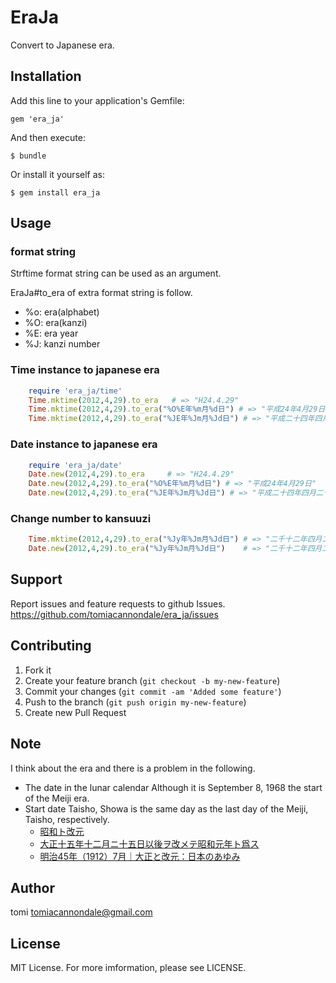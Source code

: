 # EraJa

Convert to Japanese era.

## Installation

Add this line to your application's Gemfile:

    gem 'era_ja'

And then execute:

    $ bundle

Or install it yourself as:

    $ gem install era_ja

## Usage

### format string

Strftime format string can be used as an argument.

EraJa#to_era of extra format string is follow.

* %o: era(alphabet)
* %O: era(kanzi)
* %E: era year
* %J: kanzi number

### Time instance to japanese era

```ruby
	require 'era_ja/time'
	Time.mktime(2012,4,29).to_era   # => "H24.4.29"
	Time.mktime(2012,4,29).to_era("%O%E年%m月%d日") # => "平成24年4月29日"
	Time.mktime(2012,4,29).to_era("%JE年%Jm月%Jd日") # => "平成二十四年四月二十九日"
```

### Date instance to japanese era

```ruby
	require 'era_ja/date'
	Date.new(2012,4,29).to_era     # => "H24.4.29"
	Date.new(2012,4,29).to_era("%O%E年%m月%d日") # => "平成24年4月29日"
	Date.new(2012,4,29).to_era("%JE年%Jm月%Jd日") # => "平成二十四年四月二十九日"
```

### Change number to kansuuzi ###

```ruby
	Time.mktime(2012,4,29).to_era("%Jy年%Jm月%Jd日") # => "二千十二年四月二十九日"
	Date.new(2012,4,29).to_era("%Jy年%Jm月%Jd日")    # => "二千十二年四月二十九日"
```

## Support

Report issues and feature requests to github Issues. https://github.com/tomiacannondale/era_ja/issues

## Contributing

1. Fork it
2. Create your feature branch (`git checkout -b my-new-feature`)
3. Commit your changes (`git commit -am 'Added some feature'`)
4. Push to the branch (`git push origin my-new-feature`)
5. Create new Pull Request

## Note

I think about the era and there is a problem in the following.

* The date in the lunar calendar Although it is September 8, 1968 the start of the Meiji era.
* Start date Taisho, Showa is the same day as the last day of the Meiji, Taisho, respectively.
  * [昭和ト改元](http://ja.wikisource.org/wiki/%e6%98%ad%e5%92%8c%e3%83%88%e6%94%b9%e5%85%83)
  * [大正十五年十二月ニ十五日以後ヲ改メテ昭和元年ト爲ス](http://ja.wikisource.org/wiki/%e5%a4%a7%e6%ad%a3%e5%8d%81%e4%ba%94%e5%b9%b4%e5%8d%81%e4%ba%8c%e6%9c%88%e3%83%8b%e5%8d%81%e4%ba%94%e6%97%a5%e4%bb%a5%e5%be%8c%e3%83%b2%e6%94%b9%e3%83%a1%e3%83%86%e6%98%ad%e5%92%8c%e5%85%83%e5%b9%b4%e3%83%88%e7%88%b2%e3%82%b9)
  * [明治45年（1912）7月｜大正と改元：日本のあゆみ](http://www.archives.go.jp/ayumi/kobetsu/m45_1912_01.html)

## Author

tomi tomiacannondale@gmail.com

## License

MIT License. For more imformation, please see LICENSE.
